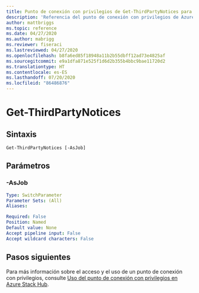 ```yaml
---
title: Punto de conexión con privilegios de Get-ThirdPartyNotices para Azure Stack Hub
description: 'Referencia del punto de conexión con privilegios de Azure Stack para PowerShell: Get-ThirdPartyNotices'
author: mattbriggs
ms.topic: reference
ms.date: 04/27/2020
ms.author: mabrigg
ms.reviewer: fiseraci
ms.lastreviewed: 04/27/2020
ms.openlocfilehash: b8fa6ed85f18948a11b2b55dbff12ad73e4825af
ms.sourcegitcommit: e9a1dfa871e525f1d6d2b355b4bbc9bae11720d2
ms.translationtype: HT
ms.contentlocale: es-ES
ms.lasthandoff: 07/20/2020
ms.locfileid: "86486876"
---
```

# <a name="get-thirdpartynotices"></a>Get-ThirdPartyNotices

## <a name="syntax"></a>Sintaxis

```
Get-ThirdPartyNotices [-AsJob]
```

## <a name="parameters"></a>Parámetros

### <a name="-asjob"></a>-AsJob


```yaml
Type: SwitchParameter
Parameter Sets: (All)
Aliases:

Required: False
Position: Named
Default value: None
Accept pipeline input: False
Accept wildcard characters: False
```

## <a name="next-steps"></a>Pasos siguientes

Para más información sobre el acceso y el uso de un punto de conexión con privilegios, consulte [Uso del punto de conexión con privilegios en Azure Stack Hub](../../operator/azure-stack-privileged-endpoint.md).
